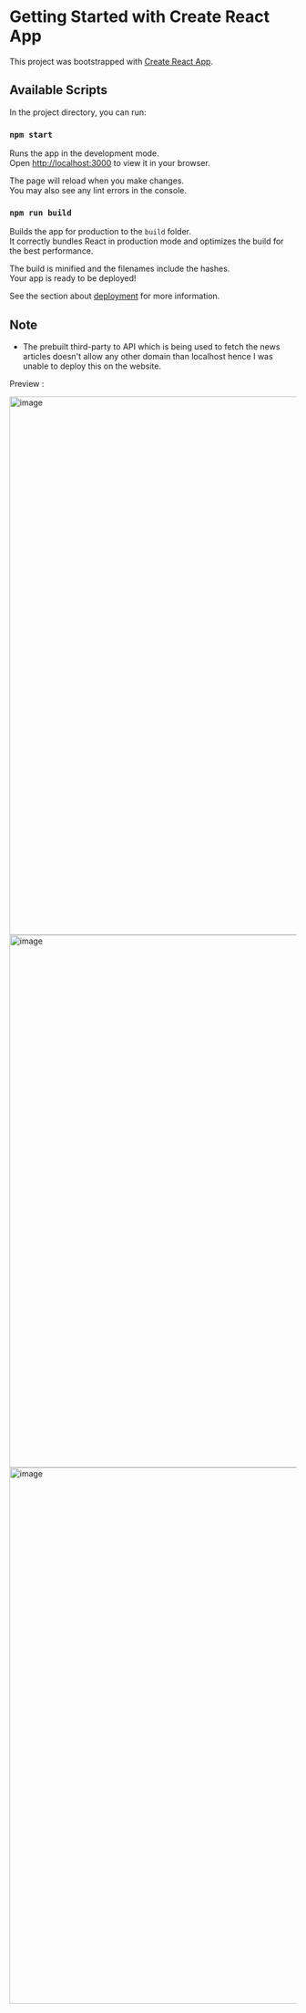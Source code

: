 # Getting Started with Create React App

This project was bootstrapped with [Create React App](https://github.com/facebook/create-react-app).

## Available Scripts

In the project directory, you can run:

### `npm start`

Runs the app in the development mode.\
Open [http://localhost:3000](http://localhost:3000) to view it in your browser.

The page will reload when you make changes.\
You may also see any lint errors in the console.

### `npm run build`

Builds the app for production to the `build` folder.\
It correctly bundles React in production mode and optimizes the build for the best performance.

The build is minified and the filenames include the hashes.\
Your app is ready to be deployed!

See the section about [deployment](https://facebook.github.io/create-react-app/docs/deployment) for more information.

## Note
-  The prebuilt third-party to API which is being used to fetch the news articles doesn't allow any other domain than localhost hence I was unable to deploy this on the website.

Preview :

<img width="944" alt="image" src="https://github.com/spkothari0/news-app/assets/30297030/22ff40fe-358a-4d4c-9741-eafedc8dc3bf">
<img width="934" alt="image" src="https://github.com/spkothari0/news-app/assets/30297030/6a30f86c-d869-4123-94e3-503ac27e81d4">
<img width="940" alt="image" src="https://github.com/spkothari0/news-app/assets/30297030/35cfea65-5f3e-40f4-a0eb-f35417fbe9c7">



